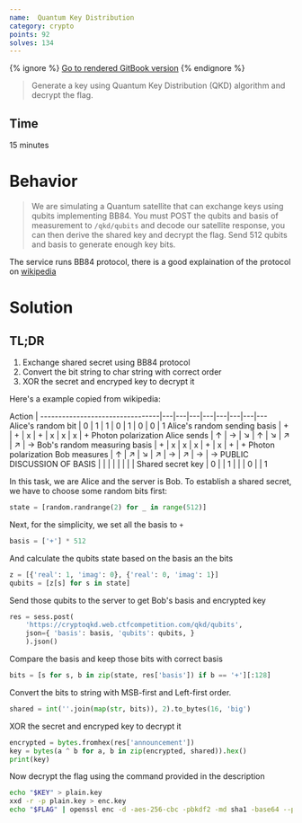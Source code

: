 ```yaml
---
name:  Quantum Key Distribution
category: crypto
points: 92
solves: 134
---
```


{% ignore %}
[Go to rendered GitBook version](https://sasdf.cf/ctf/)
{% endignore %}

> Generate a key using Quantum Key Distribution (QKD) algorithm and decrypt the flag.


## Time
15 minutes  


# Behavior
> We are simulating a Quantum satellite that can exchange keys using qubits implementing BB84.
> You must POST the qubits and basis of measurement to `/qkd/qubits` and decode our satellite response,
> you can then derive the shared key and decrypt the flag.
> Send 512 qubits and basis to generate enough key bits.

The service runs BB84 protocol, there is a good explaination of the protocol on
[wikipedia](https://en.wikipedia.org/wiki/Quantum_key_distribution#BB84_protocol:_Charles_H._Bennett_and_Gilles_Brassard_%281984%29)


# Solution
## TL;DR
1. Exchange shared secret using BB84 protocol
2. Convert the bit string to char string with correct order
3. XOR the secret and encryped key to decrypt it

Here's a example copied from wikipedia:

Action                           |
---------------------------------|---|---|---|---|---|---|---|---
Alice's random bit               | 0 | 1 | 1 | 0 | 1 | 0 | 0 | 1
Alice's random sending basis     | + | + | x | + | x | x | x | +
Photon polarization Alice sends  | ↑ | → | ↘ | ↑ | ↘ | ↗ | ↗ | →
Bob's random measuring basis     | + | x | x | x | + | x | + | +
Photon polarization Bob measures | ↑ | ↗ | ↘ | ↗ | → | ↗ | → | →
PUBLIC DISCUSSION OF BASIS       |   |   |   |   |   |   |   |
Shared secret key                | 0 |   | 1 |   |   | 0 |   | 1

In this task, we are Alice and the server is Bob.
To establish a shared secret, we have to choose some random bits first:

```python
state = [random.randrange(2) for _ in range(512)]
```

Next, for the simplicity, we set all the basis to `+`

```python
basis = ['+'] * 512
```

And calculate the qubits state based on the basis an the bits

```python
z = [{'real': 1, 'imag': 0}, {'real': 0, 'imag': 1}]
qubits = [z[s] for s in state]
```

Send those qubits to the server to get Bob's basis and encrypted key

```python
res = sess.post(
    'https://cryptoqkd.web.ctfcompetition.com/qkd/qubits',
    json={ 'basis': basis, 'qubits': qubits, }
    ).json()
```

Compare the basis and keep those bits with correct basis

```python
bits = [s for s, b in zip(state, res['basis']) if b == '+'][:128]
```

Convert the bits to string with MSB-first and Left-first order.

```python
shared = int(''.join(map(str, bits)), 2).to_bytes(16, 'big')
```

XOR the secret and encryped key to decrypt it

```python
encrypted = bytes.fromhex(res['announcement'])
key = bytes(a ^ b for a, b in zip(encrypted, shared)).hex()
print(key)
```

Now decrypt the flag using the command provided in the description

```bash
echo "$KEY" > plain.key
xxd -r -p plain.key > enc.key
echo "$FLAG" | openssl enc -d -aes-256-cbc -pbkdf2 -md sha1 -base64 --pass file:enc.key
```
